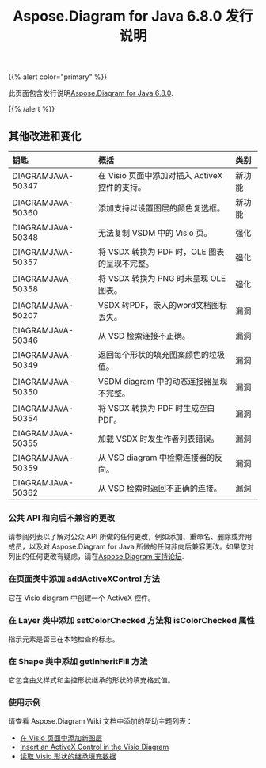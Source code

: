 ﻿---
title: Aspose.Diagram for Java 6.8.0 发行说明
type: docs
weight: 40
url: /zh/java/aspose-diagram-for-java-6-8-0-release-notes/
---
{{% alert color="primary" %}} 

此页面包含发行说明[Aspose.Diagram for Java 6.8.0](https://docs.aspose.com/diagram/java/aspose-diagram-for-java-6-8-0-release-notes/).

{{% /alert %}} 
## **其他改进和变化**

|**钥匙**|**概括**|**类别**|
|:- |:- |:- |
|DIAGRAMJAVA-50347|在 Visio 页面中添加对插入 ActiveX 控件的支持。|新功能|
|DIAGRAMJAVA-50360|添加支持以设置图层的颜色复选框。|新功能|
|DIAGRAMJAVA-50348|无法复制 VSDM 中的 Visio 页。|强化|
|DIAGRAMJAVA-50357|将 VSDX 转换为 PDF 时，OLE 图表的呈现不完整。|强化|
|DIAGRAMJAVA-50358|将 VSDX 转换为 PNG 时未呈现 OLE 图表。|强化|
|DIAGRAMJAVA-50207|VSDX 转PDF，嵌入的word文档图标丢失。|漏洞|
|DIAGRAMJAVA-50346|从 VSD 检索连接不正确。|漏洞|
|DIAGRAMJAVA-50349|返回每个形状的填充图案颜色的垃圾值。|漏洞|
|DIAGRAMJAVA-50350|VSDM diagram 中的动态连接器呈现不完整。|漏洞|
|DIAGRAMJAVA-50354|将 VSDX 转换为 PDF 时生成空白 PDF。|漏洞|
|DIAGRAMJAVA-50355|加载 VSDX 时发生作者列表错误。|漏洞|
|DIAGRAMJAVA-50359|从 VSD diagram 中检索连接器的反向。|漏洞|
|DIAGRAMJAVA-50362|从 VSD 检索时返回不正确的连接。|漏洞|
### **公共 API 和向后不兼容的更改**
请参阅列表以了解对公众 API 所做的任何更改，例如添加、重命名、删除或弃用成员，以及对 Aspose.Diagram for Java 所做的任何非向后兼容更改。如果您对列出的任何更改有疑虑，请在[Aspose.Diagram 支持论坛](https://forum.aspose.com/c/diagram/17).
### **在页面类中添加 addActiveXControl 方法**
它在 Visio diagram 中创建一个 ActiveX 控件。
### **在 Layer 类中添加 setColorChecked 方法和 isColorChecked 属性**
指示元素是否已在本地检查的标志。
### **在 Shape 类中添加 getInheritFill 方法**
它包含由父样式和主控形状继承的形状的填充格式值。
### **使用示例**
请查看 Aspose.Diagram Wiki 文档中添加的帮助主题列表：

- [在 Visio 页面中添加新图层](/diagram/zh/java/working-with-layers/#add-a-layer-in-the-visio-pagesheet)
- [Insert an ActiveX Control in the Visio Diagram](/diagram/zh/java/insert-an-activex-control-in-the-visio-diagram/)
- [读取 Visio 形状的继承填充数据](/diagram/zh/java/set-visio-shape-s-xform-line-and-fill-data/#retrieve-inherited-fill-data-of-a-visio-shape)

